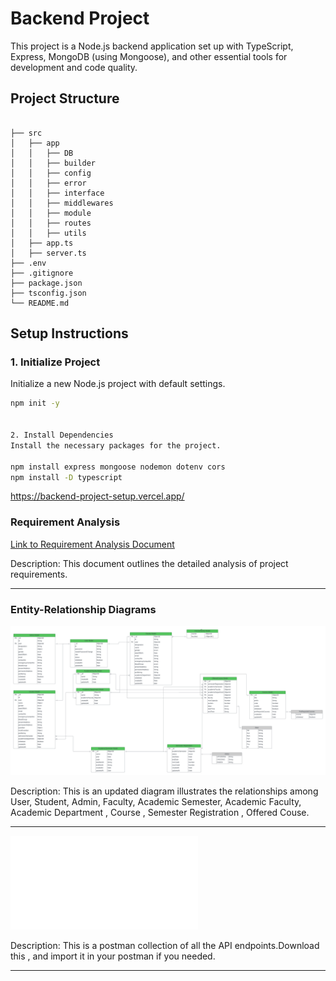 # Backend Project

This project is a Node.js backend application set up with TypeScript, Express, MongoDB (using Mongoose), and other essential tools for development and code quality.

## Project Structure

```

├── src
│   ├── app
│   │   ├── DB
│   │   ├── builder
│   │   ├── config
│   │   ├── error
│   │   ├── interface
│   │   ├── middlewares
│   │   ├── module
│   │   ├── routes
│   │   ├── utils
│   ├── app.ts
│   ├── server.ts
├── .env
├── .gitignore
├── package.json
├── tsconfig.json
└── README.md

```

## Setup Instructions

### 1. Initialize Project

Initialize a new Node.js project with default settings.

```sh
npm init -y


2. Install Dependencies
Install the necessary packages for the project.

npm install express mongoose nodemon dotenv cors
npm install -D typescript
```

https://backend-project-setup.vercel.app/



### Requirement Analysis

[Link to Requirement Analysis Document](https://docs.google.com/document/d/10mkjS8boCQzW4xpsESyzwCCLJcM3hvLghyD_TeXPBx0/edit?usp=sharing)

Description: This document outlines the detailed analysis of project requirements.

---

### Entity-Relationship Diagrams

![ER DIAGRAM](./erdiagram.png)

Description: This is an updated diagram illustrates the relationships among User, Student, Admin, Faculty, Academic Semester, Academic Faculty, Academic Department , Course , Semester Registration , Offered Couse.

---

![POSTMAN COLLECTION](./postman_collection.json)

Description: This is a postman collection of all the API endpoints.Download this , and import it in your postman if you needed.

---
